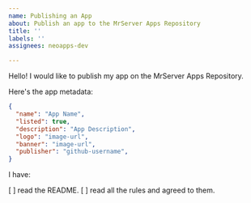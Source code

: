 ```yaml
---
name: Publishing an App
about: Publish an app to the MrServer Apps Repository
title: ''
labels: ''
assignees: neoapps-dev

---
```


Hello!
I would like to publish my app on the MrServer Apps Repository.

Here's the app metadata:
```json
{
  "name": "App Name",
  "listed": true,
  "description": "App Description",
  "logo": "image-url",
  "banner": "image-url",
  "publisher": "github-username",
}
```

I have:
<!-- replace [ ] with [x] to check the boxes -->
[ ] read the README.
[ ] read all the rules and agreed to them.
